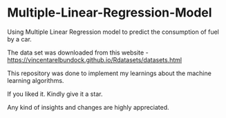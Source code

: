 # Multiple-Linear-Regression-Model
Using Multiple Linear Regression model to predict the consumption of fuel by a car.

The data set was downloaded from this website - https://vincentarelbundock.github.io/Rdatasets/datasets.html

This repository was done to implement my learnings about the machine learning algorithms.

If you liked it. Kindly give it a star.

Any kind of insights and changes are highly appreciated.
